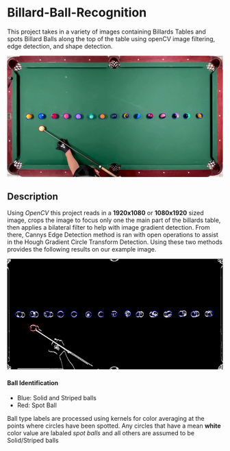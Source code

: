 # Billard-Ball-Recognition
This project takes in a variety of images containing Billards Tables and spots Billard Balls along the top of the table using openCV image filtering, edge detection, and shape detection.

![process](https://github.com/GravityGravity/Billard-Ball-Recognition/blob/main/ImageExamples/DetectedExample.png)

## Description
Using *OpenCV* this project reads in a **1920x1080** or **1080x1920** sized image, crops the image to focus only one the main part of the billards table, then applies a bilateral filter to help with image gradient detection.
From there, Cannys Edge Detection method is ran with open operations to assist in the Hough Gradient Circle Transform Detection.  Using these two methods provides the following results on our example image.

![edges + circles](https://github.com/GravityGravity/Billard-Ball-Recognition/blob/main/ImageExamples/EdgeExample.png)

#### Ball Identification
  - Blue: Solid and Striped balls
  - Red: Spot Ball

Ball type labels are processed using kernels for color averaging at the points where circles have been spotted.  Any circles that have a mean **white** color value are labaled *spot balls* and all others are assumed to be Solid/Striped balls


